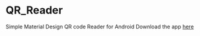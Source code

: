 # QR_Reader
Simple Material Design QR code Reader for Android
Download the app <a href="https://play.google.com/store/apps/details?id=com.chiappins.lettoreqr&hl=en">here</a>
